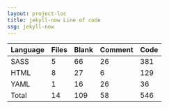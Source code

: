 ```yaml
---
layout: project-loc
title: jekyll-now Line of code
ssg: jekyll-now
---
```

<div class="table-responsive">
<table class="table">
<thead><tr>
<th>Language</th>
<th>Files</th>
<th>Blank</th>
<th>Comment</th>
<th>Code</th>
</tr></thead><tbody>
<tr><td>SASS</td><td> 5</td><td> 66</td><td> 26</td><td> 381</td></tr>
<tr><td>HTML</td><td> 8</td><td> 27</td><td> 6</td><td> 129</td></tr>
<tr><td>YAML</td><td> 1</td><td> 16</td><td> 26</td><td> 36</td></tr>
<tr><td>Total</td><td>14</td><td>109</td><td>58</td><td>546</td></tr>
</tbody></table></div>
